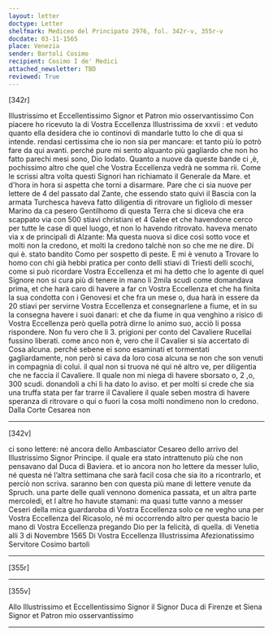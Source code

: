 ```yaml
---
layout: letter
doctype: Letter
shelfmark: Mediceo del Principato 2976, fol. 342r-v, 355r-v
docdate: 03-11-1565
place: Venezia
sender: Bartoli Cosimo
recipient: Cosimo I de' Medici
attached_newsletter: TBD
reviewed: True
---
```


[342r]


Illustrissimo et Eccellentissimo Signor et Patron mio osservantissimo
Con piacere ho ricevuto la di Vostra Eccellenza Illustrissima de xxvii : et veduto quanto ella desidera
che io continovi di mandarle tutto lo che di qua si intende. rendasi certissima
che io non sia per mancare: et tanto più lo potrò fare da qui avanti. perché pure
mi sento alquanto più gagliardo che non ho fatto parechi mesi sono, Dio lodato.
Quanto a nuove da queste bande ci ,è, pochissimo altro che quel che Vostra Eccellenza vedrà ne somma
rii. Come le scrissi altra volta questi Signori han richiamato il Generale da Mare.
et d'hora in hora si aspetta che torni a disarmare. Pare che ci sia nuove
per lettere de 4 del passato dal Zante, che essendo stato quivi il Bascia con la armata Turchesca
haveva fatto diligentia di ritrovare un figliolo di messer Marino da ca pesero Gentilhomo
di questa Terra che si diceva che era scappato via con 500 stiavi christiani et 4 Galee
et che havendone cerco per tutte le case di quel luogo, et non lo havendo ritrovato. haveva
menato via x de principali di Alzante: Ma questa nuova si dice così sotto voce
et molti non la credono, et molti la credono talchè non so che me ne dire.
Di qui è. stato bandito Como per sospetto di peste.
E mi è venuto a Trovare lo homo con chi già hebbi pratica per conto delli stiavi
di Triesti delli scochi, come si può ricordare Vostra Eccellenza et mi ha detto che lo agente
di quel Signore non si cura più di tenere in mano li 2mila scudi come domandava prima,
et che harà caro di havere a far cn Vostra Eccellenza et che ha finita la sua condotta con i Genovesi
et che fra un mese o, dua harà in essere da 20 stiavi per servirne Vostra Eccellenza et
consegnarlene a fiume, et in su la consegna havere i suoi danari: et che da fiume
in qua venghino a risico di Vostra Eccellenza però quella potrà dirne lo animo suo, acciò
li possa rispondere. Non fu vero che li 3. prigioni per conto del Cavaliere Rucellai
fussino liberati. come anco non è, vero che il Cavalier si sia accertato di Cosa alcuna.
perché sebene ei sono esaminati et tormentati gagliardamente, non però si cava da loro
cosa alcuna se non che son venuti in compagnia di colui. il qual non si truova né qui né altro
ve, per diligentia che ne faccia il Cavaliere. Il quale non mi niega di havere sborsato
o, 2 ,o, 300 scudi. donandoli a chi li ha dato lo aviso. et
per molti si crede che sia una truffa stata per far trarre il Cavaliere
il quale seben mostra di havere speranza di ritrovare o qui o fuori la cosa
molti nondimeno non lo credono. Dalla Corte Cesarea non

---

[342v]


ci sono lettere: né ancora dello Ambasciator Cesareo dello arrivo del Illustrissimo
Signor Principe. il quale era stato intrattenuto più che non pensavano dal Duca di
Baviera. et io ancora non ho lettere da messer Iulio, né questa né l’altra settimana
che sarà facil cosa che sia ito a ricontrarlo, et perciò non scriva. saranno
ben con questa più mane di lettere venute da Spruch. una parte delle quali
vennono domenica passata, et un altra parte mercoledì, et l altre ho havute
stamani: ma quasi tutte vanno a messer Ceseri della mica guardaroba di
Vostra Eccellenza solo ce ne vegho una per Vostra Eccellenza del Ricasolo, né mi occorrendo
altro per questa bacio le mano di Vostra Eccellenza pregando Dio per la felicità,
di quella. di Venetia alli 3 di Novembre 1565
Di Vostra Eccellenza Illustrissima
Afezionatissimo Servitore
Cosimo bartoli

---

[355r]



---

[355v]


Allo Illustrissimo et Eccellentissimo Signor il Signor Duca di
Firenze et Siena Signor et Patron mio
osservantissimo

---


